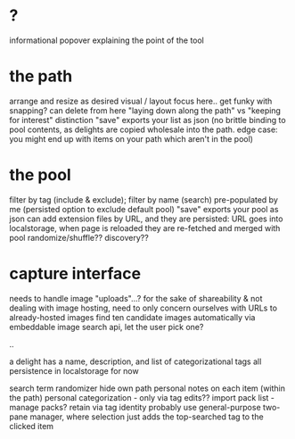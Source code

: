 # ?

informational popover explaining the point of the tool

# the path

arrange and resize as desired
visual / layout focus here.. get funky with snapping?
can delete from here
"laying down along the path" vs "keeping for interest" distinction
"save" exports your list as json (no brittle binding to pool contents, as delights are copied wholesale into the path. edge case: you might end up with items on your path which aren't in the pool)

# the pool

filter by tag (include & exclude); filter by name (search)
pre-populated by me (persisted option to exclude default pool)
"save" exports your pool as json
can add extension files by URL, and they are persisted: URL goes into localstorage, when page is reloaded they are re-fetched and merged with pool
randomize/shuffle?? discovery??

# capture interface

needs to handle image "uploads"...?
for the sake of shareability & not dealing with image hosting, need to only concern ourselves with URLs to already-hosted images
find ten candidate images automatically via embeddable image search api, let the user pick one?

..

a delight has a name, description, and list of categorizational tags
all persistence in localstorage for now

search term randomizer
hide own path
personal notes on each item (within the path)
personal categorization - only via tag edits??
import pack list - manage packs? retain via tag identity probably
use general-purpose two-pane manager, where selection just adds the top-searched tag to the clicked item
